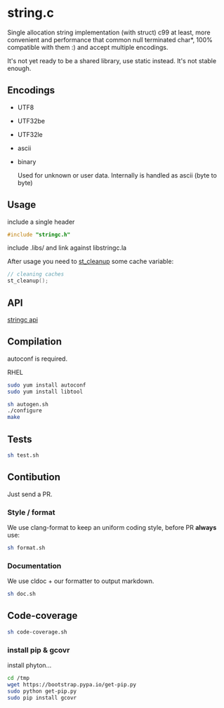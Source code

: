 # string.c

Single allocation string implementation (with struct) c99 at least,
more convenient and performance that common null terminated char*,
100% compatible with them :) and accept multiple encodings.

It's not yet ready to be a shared library, use static instead. It's not stable
enough.

## Encodings

* UTF8
* UTF32be
* UTF32le
* ascii
* binary

  Used for unknown or user data. Internally is handled as ascii (byte to byte)

## Usage

include a single header

```c
#include "stringc.h"
```

include .libs/ and link against libstringc.la

After usage you need to
 [st_cleanup](https://github.com/llafuente/string.c/blob/master/doc.md#st_cleanup)
 some cache variable:

```c
// cleaning caches
st_cleanup();
```

## API

[stringc api](https://github.com/llafuente/string.c/blob/master/doc.md)

## Compilation

autoconf is required.

RHEL
```bash
sudo yum install autoconf
sudo yum install libtool
```

```bash
sh autogen.sh
./configure
make
```

## Tests

```bash
sh test.sh
```

## Contibution

Just send a PR.

### Style / format

We use clang-format
to keep an uniform coding style, before PR **always** use:

```bash
sh format.sh
```

### Documentation

We use cldoc + our formatter to output markdown.

```bash
sh doc.sh
```


## Code-coverage

```bash
sh code-coverage.sh
```

### install pip & gcovr

install phyton...

```bash
cd /tmp
wget https://bootstrap.pypa.io/get-pip.py
sudo python get-pip.py
sudo pip install gcovr
```
